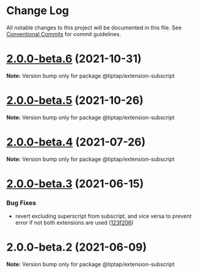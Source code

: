 # Change Log

All notable changes to this project will be documented in this file.
See [Conventional Commits](https://conventionalcommits.org) for commit guidelines.

# [2.0.0-beta.6](https://github.com/ueberdosis/tiptap/compare/@tiptap/extension-subscript@2.0.0-beta.5...@tiptap/extension-subscript@2.0.0-beta.6) (2021-10-31)

**Note:** Version bump only for package @tiptap/extension-subscript





# [2.0.0-beta.5](https://github.com/ueberdosis/tiptap/compare/@tiptap/extension-subscript@2.0.0-beta.4...@tiptap/extension-subscript@2.0.0-beta.5) (2021-10-26)

**Note:** Version bump only for package @tiptap/extension-subscript





# [2.0.0-beta.4](https://github.com/ueberdosis/tiptap/compare/@tiptap/extension-subscript@2.0.0-beta.3...@tiptap/extension-subscript@2.0.0-beta.4) (2021-07-26)

**Note:** Version bump only for package @tiptap/extension-subscript





# [2.0.0-beta.3](https://github.com/ueberdosis/tiptap/compare/@tiptap/extension-subscript@2.0.0-beta.2...@tiptap/extension-subscript@2.0.0-beta.3) (2021-06-15)


### Bug Fixes

* revert excluding superscript from subscript, and vice versa to prevent error if not both extensions are used ([123f206](https://github.com/ueberdosis/tiptap/commit/123f2067e5ccc15f1fceee164e8bc461193cf8a0))





# 2.0.0-beta.2 (2021-06-09)

**Note:** Version bump only for package @tiptap/extension-subscript
